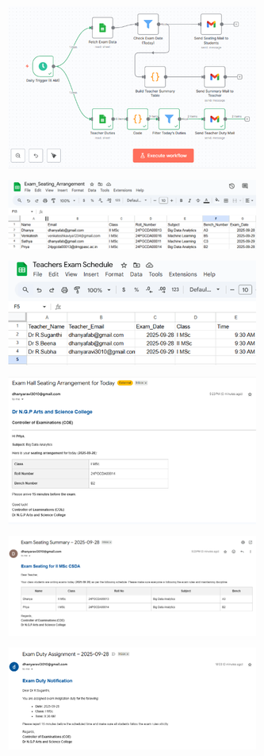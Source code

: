 <img src="Workflow.png" width="500" style="margin-bottom:20px;">

<img src="Students Data.png" width="500" style="margin-bottom:20px;">

<img src="Teachers Data.png" width="500" style="margin-bottom:20px;">

<img src="S1.png" width="500" style="margin-bottom:20px;">

<img src="T1.png" width="500" style="margin-bottom:20px;">

<img src="T2.png" width="500">
